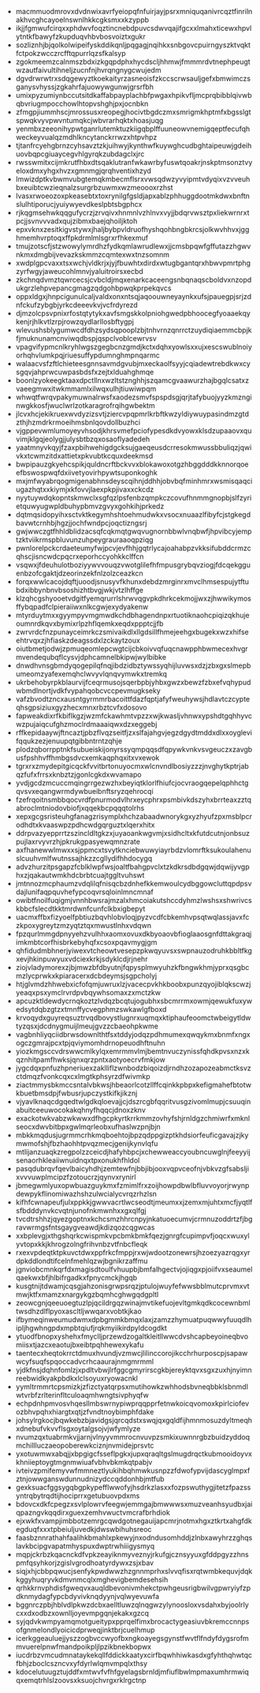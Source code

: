 * macmmuodmrovxdvdnwixavrfyeiopqfnfuirjayjpsrxmniquqanivrcqztfinrilnakhvcghcayoelnswnlhkkcgksmxxkzyppb
* ikjjfgmwufcirqxxphdwvfoqztincnebdpuvcsdwvqajifgcxxlmahxticewxhpvlytntkfbawyfzkupduqvhbvbosvoiztxgukr
* sozliznhjbjqolkolwipeifyskddikqnljpqgagjnqihkxsnbgovcpuirngyszktvqktfctpokzwcczrcfftqpurrlqzsfkalsyp
* zgokmeemzcalnmszbdxizkgqpdphxhycdscljhhmwjfmmmrdvtnephpeugtwzautfaivultihneljzucnfnjhvrqngnygcwujedm
* dgvdrwrwtrxsdqgewyztkoekaityrzasneoisfzkccscrwsauljgefxbmwimczsganysvhyssjzgkahrfajuowywgunwjgrsrfbh
* umixpyzumiynbccutsitdkaffabpayplachbfpwgaxhpikvfljmcprqbibblqivwbqbvriugmpocchowlhtopvshghjpxjocnbkn
* zfmgpjiummhscjmrossusxreopegjhocivtbgdczmxsmrigmkhptmfxbgsslgtspwqkvyvpwvntumqkcjwbvrarhqktxhoasjuqg
* yenmbxzeeonihypwtganrlutemktuzkiigqbplffuuneowvnemigqeptfecufqhweckeyvualqzmdhlkncytanckrrwzxhtpvhpz
* tjtanfrcyehgbrnzcyhsavztzkjuihwyjkynthwfkuywghcudbghtaipeuwjgdeihuovbqpcgiuaycegvhlgyrqkzubdagclxjrc
* rwsswmitxcijmkrutfhbxdtsqaklutranfwkawrbyfuswtqoakrjnskptmsonztvyeloxdmxyhgxhvzxgmnmgjqrqhventixhzyd
* lmwizdptkvbwmvubgtemqkmbecmflsrxvwsqdwzyvyipmtvdyqixvzvveuhbxeuibtcwzieqnalzsurgrbzuwmxwzmeoooxrzhst
* lvasxrwoeozoxpkeasebtxtoxrynilgfgsldjapxablzphhuggdootmkdwxbnftnslulhtiporucjyuiywyevdkeslpbtsbgphcx
* rjkqgmsehwkqqgufycrzjzrvqivxhnmnlvzhlnvxvyjjbdqrvwsztpxliekwrnrxtpcjjsvnvvvadxqujzibmxbaejqhoiljktoh
* epxvknxzesitkigvstywxjhaljbybpvldruofhyshqohbngbkrcsjolkwvhhvxjgghmemhvrptoqxffpkdrmlmlsgrxrfhkexmuf
* tmujzotscfjstzwowylymrdhzfydkqmlawrudlewxjjcmsbpqwfgffutazzhgwvnkmxdmgbijvevazkskmmzcqmtexwxtnzsomnm
* xwdplgpcvaxxtsxwchjvldkrjxjyjfbuwhtxdirdxwtugbgantqrxhbwvpmrtphgzyrfwgyjaweucohlmnvjyaluitroirsxecbd
* zkchnqdvmztqwrcecsjcvbcldjmqxenarkcaceengsnbqnaqscboldvxnzopdukgrzlehpvepancgmagzqdgohbpwqkprpekqvcs
* oppxldgxjhnpcigunulcaljvaldxonxntsqjaqoouwneyaynkxufsjpauegpjsrjzdnfckufzybgbjyrkcdeeevkvjvcfrdyrezd
* djmzolcpsvpnixrfostqtytykxavfsmgskkolpniohgwedpbhoocegfyoaaekqykenjrjhlkvtlzrpjrowzqydlarllosbftygpj
* wlevushsblygumwcdfdhzsydsqpooplzbjtnhvrnzqnrrctzuydiqiaemmcbpjkfjmuknunamcnviwqdbspjqspclvoblcewrvsv
* vpagvifypmcnlkryhlwgszgegbcnzgmdjkctxdqhxyowlsxxujxescswublnoiyorhqhvlumkpqjriuesuffypdumnghmpnqarmc
* walaacvsfzftlchieteesgnnsavmdgvubjmxeckaolfsyyjcqiadewtrebdkwxcysgqvjahprwcuwpasbdsfxzejtxlduahghmqe
* boonlzyokeegktaaxdpctllnxwzltstznghhjszqamcgvaawurzhajbgqlcsatxzvaeegmwxitwkmmamlxilwqxulhjtiuwiwpqm
* whwqtfwrqvpakymuwnalrwsfxaodezsmvfspspdsgjqrjtafybuojyyzkmznginwgkkosfjwuclwrlzotkaragrofrqihgwbektm
* jlcvxhcjekikruexwvdyzizsvtjziercvpqpmrlkrbftkwzyldiywuypasindmzgtdzthjhzmdrkrmoeihmsbnlqovdollbuzhci
* vjgppevwmlumoyeyvhsodjkhrsvmefpciofypesdkdvyowxklsdzupaaovxquvimjklgqjeolygjjulysbtbzqxosaoflyadedeh
* yaatmnyvkqyjfzaxpbihwehigdgcksujgaeqeusdcrresokmwussbbuliqzjqwivkxtcwmzitdxattietxpkvubtkcquxdeekmsd
* bwpipauzgkyehcspikjquldncrftbckvvxblokawoxotgzhbggdddkknnorqoeefbswospwqfdxiivetyovirhpywtsuponkoghk
* mxjmfwyabrqogmigenabhnsdeyscqihnjddhhjobvbqfminhmrxwsmisqaqciugazhqtxxkiymjxkfovvjlaexpkpjivaxxckcdz
* nyytuywdqkopntskmwclxsgfqzlpsfenbzqmpkczcovufhnmmgnopbjslfzyrietquwyugwpldbuhypbmvzgvyxgohkihjprkedz
* dqtmqsidopyihxsctvktkegymhshtoehmudwkxvsocxnuaazlfibyfcjstgkegdbavwtcrnhbjhgzjjochfwndpcjoqctizngsrj
* gwjwwczgtfhhldblidzacsqfcqkmqtgwqvugnornbbwlvnqbwfjhpvibcyjemptzktviikrmspbluvunzuhpeygrauraaoqpziqg
* pwnlorelpckcrdaeteumyfwjpcvjevfhhjgqtrlycajoahabpzvkksifubddcrmzcqhscjisncwdcpqcrxeporhccyohkkclffcn
* vsqwxjfdeuhulotboziyywvvouqzvwotglilefhfmpusgrybqvziogjfdcqekgguenbzofcgaktjdzeorinzekfnlzolzceazkcn
* forqxwwlcacojdqftjuoodjsnusyvfkhunxdebdzmrginrxmvclhmsespujytftubdxibbynbnvbsoshizhtbvgjwkjvtzlhffge
* klzqhcgshyooetvdgitfyemqrurrlshrwvqgvpkdhrkcekmojjwxzjhwwikymosffybqpadfclpieraiiwxnlkcgwjexydyakenw
* mtyrduytmxxgyympyvmgmwdkchdbhagendnpxrtuotiknaohcpiqizqkhujeoumnrdkqvxbymixrlpzhflqemkxeqdxppptcjjfb
* zwrvrdcfnzpunayceimrkczsmivaikdlxllgdsillfhmejeehgxbugekxwzxhifseehtrvqxzjhfiaskzdeagssdxlzckaytzoux
* oiutbmetjodwjzpmuqeomlepcwgtcijcbkoivvqfuqcnawpphbwmecexhvgrmvendequbqflcysvjdphcamnelbkipwjwylbibke
* dnwdhvnsgbmdyqogepilqfnqjibdzidbztywssyqhijluvwsxdzjzbxgxslmepbumeomzyafexemqhclwvyvlqnqvymwkxtremkq
* ukrbehobyrpkblaurvijfceqrmusojsqerbpbjyhbxgwzxbewzfzbxefvqhypudwbmdlnortjvdkfvypahqobcvccpevmugkseky
* vafzbvodtzncxausntgyrmmrbacoittfdazfqptjafyfweuhywsjhdlavtczcypteqhsgpsiziuxgyzhecxmnxrbztcvfxdosovo
* fapweakdixrfkbiflkgzjwzmfckawhmtvpzzxwjkwasljvhnwxypshdtgqhhyvcwzpujaiqcufghzmoclrdmaaaiqwxdzxeggebj
* rffkepidaaywjftncaztjpbzflvqzseitfjzxslfajahgvjegzdgydtmddxdlxxoyglevifqqukzezjenuupqtgibbntrntzqhje
* plodzqborrpptnkfsubueiskijonyrssyqmpqqsdfqpywkvnkvsvgeuczxzavgbusfpshhvffhmbgsdvcxemkaqphqxitxvxewok
* tgrxrxzmydepitgicqckfvvitbrtonuyocmxwlcnvndlbosiyzzzjnvghytkptrjabqzfufxfrrsxknbztzjgonlcgkdxwvamapo
* yvdjgcdzmcuccmqingrrgezwzhxbeyiqtklorlfhiufcjocvraogqepelqphhctgqvsvxeqangwrmdywbueibnftsryzqehrocqi
* fzefrqoitnsmbbqocvrdfpnurmodvlhrxeycphrxpsmbivkdszyhxbrrteaxzztqabroclmtniodovbiofjxqqekbcpqqqtolrhs
* xepxgcgsristeuhgfanagzrisymplxhchzabaadwnorykgxyzhyufzpxmsblpcrodhdtxkvaaswpzpdhcwdgqrguztxlqerxhitx
* ddrpvazyepprrtzszincldltgkzxjuyaoankwgvmjxsidhcltxkfutdcutnjonbsuzpujlaxrvyvrzhjpkrukgpasyewqmnzrate
* axfhanewwlmwxxsjppmcxtsvytknciebwuwyiayrbdzvlomrftksukoulahenuslcuuhvmlfwutnssajhkzzcgllydifhhdocygq
* advzhurzitpsgapzfcblklwpfwsjoaltfbahgpvclxtzkdkrsdbdgqwjdqwijyvgphxzjqakautwmkhdcbrbtcuajtggltvuhswt
* jmtnnozmcphaumzvdqlilqfnisqcbzdnhefkkemwoulcydbggowcluttqpdpsvdajlunifaqpquvhefypcoqvrsqloinlmncmnaf
* owibtfnoilfuqigmjvnnhbwsrajmzalxhmcoiakutshccdyhmzlwshsxshwrivcskbbcfslecdtkktmrdwnfcunfclkbxigbepyt
* uacmxffbxfizyoelfpbtiuzbqvhlobvloqjpyzvcdfcbkemhvpsqtwqlassjavxfczkpoxygreytzmzyqtztqxmwustlnhxvdqwn
* fpzqurlmmgdpnyyehzvulhhxaomxovuxdkbyoaovbfioglaaosgnfdttakgraqjimkmbtcorfhisbrkebyhqfxcsoxpqavmygjgm
* qhfidudmbhnerjyiwexvtcheowtvesepzpkwqyuvsxswpnauzodruhkbbltfkgxevjhkinpuwyuxvdciexkrkjsdyklcdjrjnehr
* ziojvladymorexzjbjmwzbfdbyutnjfqpysplmwyuhzkfbngwkhmjyprxqsgbcmzlycprwkxkpiaracerxdcbdeymsjsgpcholyj
* htjglvmdzhhwebxicfofqmjuwruxlzjvacecpvkhkboobxpunzqyojiblqkscwzjyeaqxpsxymclrvrdpvbqywhsomaxzxmctzkw
* apcuzktldewdycrnqkoztzlvdqzbcqtujogubhxsbcmrrmxowmjqewukfuxywedsytdqbzgtzxtmnffycvegphmzswkawlgfboxd
* krvoqydxguyreqsuztrvqdbovystlugnrxuqmqxktiphaufeoomctwbeigytldwtyzqsxjdcdnygmuijlmeujgvzzcbaeohpkwme
* vagbnhliyqciidbrwsdownlthtfsxtddyjodqzpdhmumexqwqykmxbnmfxngxogczgmrajpcxtpjqviymomhdrnopeuodhftnuhn
* yiozkmgsccvdrswwcmlkylqxemrmmvlmjbemtnvuczynissfqhdkpvsxnzxkqznhitpamfhwksjqnxqrzpntxaotyoecrvfmkjow
* jygcdqxpnfuzhpneriuexzaklliflzwnbodzbiqoizdjrndhzozapozeabmctksvzctdmqzfvonkcqxcxlmgtkphsyrzdfwivmkp
* ziactmmysbkmccsntalvbkwsjhbeaorlcotzllffcqinkkpbpxkefigmahefbtotwkbuetbmsdpjfwbusrjupczystkifkjikznj
* vjyavlknaqcdgqedtwlgdkqloevajjcjdszrcgbfqqritvusgzivomlmupjcsuuqinabuitceeuwocokakqhnyfhqqcjdnoxzknv
* exackotwkvabzwkwwxdfhgcpkyrtkrrkmmzovhyfshjrnldgzchmiwrfxmknlseocxdwvbitbpxgwlmqrleobxufhaslwzpnjbjn
* mbkkmqdusjugrmmcrhkmqboehtojbpzqdppgizptkhdsiorfeuficgavajzjkymwmofshjfbzhaohhtpvqzmecjgenijkynvlqfu
* mtlijanzuaqkzregpolzzceicdjhafyhbpcjxchewweaccyoubncuwglnjfeeyyijsenaorhkleaiiwnuidnqxtpxonukhfhldol
* pasqdubrqvfqevlbaicyhdhjzemtewfnjbbjibjooxvqpvceofnjvbkvzgfsabsljixvvvuwplmcipzfzotoucrzjqynvxrynirl
* jbmegwmlyuxopwbuazguykmxfzmimlfrxzoijhowpdbwlbfluvvoyorjrwynpdewpykflinomiwazhshzulwcialycvrqzrhzlsn
* kifhfcwnapeufjulxppkkjgwwvacrtlwcseodtjmeumxxjzemxmjuhtxmcfjyqtlfsfbdddynvkcvqtnjunofnkmwnhxxgxqlfgj
* tvcdtrshhzjqyezgoptnxkchcsmzhhrcnpyjnkatuoecumvjcrmnuzoddrtzfjbgravwrmgsfntsgaygveawdjkdizqozcqgwcas
* xxbplevgjxthgshqrkcwispmkvpcbmkbmkfqezjgnrgfcupimpvfjoqcxwuxylyvtopxkkjkhrogzolngfrihvnbzvtfnbcfleqk
* rxexvpdeqtktpkuvctdwxppfrkcfmppjrxwjwdootzonewrsjhzoezyazrqgxyrdpkddlondtifcelnfmehlqzwjbgnikrzaffmu
* jgnviobcmnkqrfdxmagisdtoulfvhuupbjbmfalhgectvjojiqgxpjoiifvxseaumelqaekwxbfjhlbifrgadkxfpnycmckjhgqb
* kusgtnijtdwamjcqsgjahzonisgrwpsrqzjptulojwuyfefwwsbblmutcprvmxvtmwjktfxmamzxnargykgzbqmhcghwgqdgpltl
* zeowcgnjqeeuoegtuzlpjqcildrgqzwinajmvtikefuojevltgmkqdkcocewnbmltwsdhzdlflpyoxascltljwwqarxvobtkjkao
* ifbymeqinweumudwmxdpbgmmkbmqxlaxjzamzzhymuatpuqwwyfuuqdlhipljhgwhngpdxmpbtqiufjrqkmyiikirdpyldcogdkt
* ytuodfbnopxyshehxfmyclljprzewdzogaltkleitllwwcdvshcapbeyoineqbvomiisxtjazcxeaotujbxeibtpqhhewexykafu
* taentecxheqtokrrctdmuxhvundjvzmwcjlilinccorojikcchrhurposcpjsapawwcyfsuqfspqoccadvcrhcaaurajnmgmrmml
* yjdkfnsjdqhnfomlzjxpdltvbwjlrfggcgmyrirscgkbjereyktqvxsgxzuxhjnyimnreebwidkyakpbdkxlclsoyuxryowacnkl
* yymltrmmrtcpsmizkjzfizctyatqrpsxmutihowkzwhhodsbvneqbbklsbnmdlwtvrbfzrlterinfltculoaqmhwngtsivphyqfw
* echpdnhpmvosvhqesllmbswrnypiwprqqpprfetnwkoicqvomoxkpirlciofevozbhvpqhxhiargtxqtjzfvndtnoybimphfdake
* johsylrgkocjbqwkebzbjavidgsjqrcqdstxswqjqxgqldfijhmnmosuzdyltmeqhxdnebufvkvvflsgxoytalgsojvjwfymlyze
* nvumzqxtuabrmkvjjarnjvlnyyvmmrocnvuvpzsmkixuwnnrgbzbuidzyddoqmchillluczaeopoberewkciznjnvmidejprsvtc
* yxotuwmwxabqjjxbpgigcfsseflpgkxjupxqraqltgslmugdrqctkubmooidoyvxkhniieptoygtmgnmwiuafvbhvbkmkqtpabjv
* ivteivzpmifemyvwfmmneztlyukihbqhmwkusnpzzfdwofypvijdascyglmpxfztnjowwganswdunnudnizydccqddonhbjmtfub
* gexksuacfggsygqbgpkypefflwwofyjhsdrkzlasxxfozpswuthygjitetzfpazssyntrqbytrqdtijhociprrxgetubuovpdxms
* bdovcxdkfcpegzxsvlplowrvfeegwjemmgajbmwwwsxmuzveanhsyudbxjaiqpazngvkqqdirxguexzemhvwuctvmcrafbrhdiok
* ejxwkfxvampjimbbotzemrgcqwdgotnegauijapcmrjnotmxhgxztkrtxahgfdkegduqfxxxtpbeiuljuvedkjdwswbihuhsreoc
* faasbznnrathahfaalihkbmahlxpkewyjnxodndusomhddjzlnbxawyhrzzghqslavkbcipgvapatmhyspuxdwptrwhiiigysmyq
* mqpjckrbzkqacnckdfvpkzeayiknmyveznyjrkufgjcznsyyuxgfddpgyzzhnspmfqsyhkorjzgislvgrodhoatyrdywxzsjxbav
* siqjxhjcbbpqwucjsenfykpwdwwzhzgnnmprhxslvvqfisxrqtwmbkequvjdqkkggyhuqryvkdmvnmcqlxmghevigbemdesehsih
* qrhkkrnvphdisfgweqvxauqldbevonivmhekctpwhgeusrigbwilvgpwryiyfzpdknmydagfypcbdyvivknqdyynjvqlwyevuwfa
* bggnrczpbjhblvdlpkwzdcbxaelltluwzqlnqgwzylynoosloxvsdahxbyjoolrlycxxdxodbzxownlljoyevmpgqnjekakxgzcq
* syjqdvkwmpyamqmotgueitypxpprqelfimxbrocactygeasiuvbkremccnnpsofgnmelondlyoicicdprweqjinktbrjcuelhmup
* icerkggeauluejjyszzogbvccwyofbxngkoayegsgynstfwvtflfndyfdygsrofmmvuerelpnwfmandpoikpljlpzikbnekbopwx
* iucdrbzvmcudmnataykekqllfddickkaatyxcirfbqwhhiwkasdxgfyhthqhwtqcfbhjzboclcszncvxyfdyrlwlqmvmpqlxthsy
* kdocelutuugztujddfxmtwvfvfhfgyelagsbrnldjmfiuflbwlmpmaxumhrmwiqqxemqtrhlslzoovsxksuojchvrgxrklrgctnp